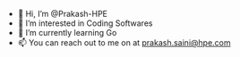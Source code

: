 - 👋 Hi, I’m @Prakash-HPE
- 👀 I’m interested in Coding Softwares
- 🌱 I’m currently learning Go
- 📫 You can reach out to me on at prakash.saini@hpe.com
